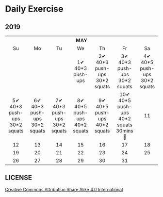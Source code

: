 # Daily Exercise

## 2019

<table>
    <tr>
        <th colspan="7">MAY</th>
    </tr>
    <tr align="center">
        <td>Su</td>
        <td>Mo</td>
        <td>Tu</td>
        <td>We</td>
        <td>Th</td>
        <td>Fr</td>
        <td>Sa</td>
   </tr>
  <tr align="center">
        <td></td>
        <td></td>
        <td></td>
        <td>1✔<br>40*3 push-ups</td>
        <td>2✔<br> 40*3 push-ups<br>
  30*2 squats</td> 
        <td>3✔<br> 40*3 push-ups<br>
  30*2 squats</td>
        <td>4✔<br> 40*5 push-ups<br>
  30*2 squats</td>
   </tr>
  <tr align="center">
        <td>5✔<br> 40*3 push-ups<br>
  30*2 squats</td>
        <td>6✔<br> 40*3 push-ups<br>
  30*2 squats</td>
        <td>7✔<br> 40*3 push-ups<br>
  30*2 squats</td> 
        <td>8✔<br> 40*5 push-ups<br>
  40*2 squats</td> 
        <td>9✔<br> 40*5 push-ups<br>
  40*2 squats</td> 
        <td>10✔<br> 40*5 push-ups<br>
  40*2 squats<br>30mins ‍🏃‍</td>
        <td>11</td>
   </tr>
  <tr align="center">
        <td>12</td>
        <td>13</td>
        <td>14</td>
        <td>15</td>
        <td>16</td>
        <td>17</td>
        <td>18</td>
   </tr>
  <tr align="center">
        <td>19</td>
        <td>20</td>
        <td>21</td>
        <td>22</td>
        <td>23</td>
        <td>24</td>
        <td>25</td>
   </tr>
  <tr align="center">
        <td>26</td>
        <td>27</td>
        <td>28</td>
        <td>29</td>
        <td>30</td>
        <td>31</td>
        <td></td>
   </tr>
</table>

## LICENSE
[Creative Commons Attribution Share Alike 4.0 International](https://github.com/yanglbme/daily-exercise/blob/master/LICENSE)